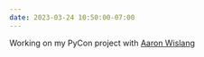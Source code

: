 ```yaml
---
date: 2023-03-24 10:50:00-07:00
---
```


Working on my PyCon project with [Aaron Wislang](https://github.com/asw101)